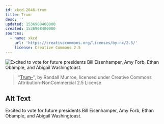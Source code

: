 ```yaml
---
id: xkcd.2046-trum
title: Trum-
desc: ''
updated: 1536908400000
created: 1536908400000
sources:
  - name: xkcd
    url: 'https://creativecommons.org/licenses/by-nc/2.5/'
    license: Creative Commons 2.5
---
```

![Excited to vote for future presidents Bill Eisenhamper, Amy Forb, Ethan Obample, and Abigail Washingtoast.](https://imgs.xkcd.com/comics/trum.png)
> "[Trum-](https://xkcd.com/2046/)", by Randall Munroe, licensed under Creative Commons Attribution-NonCommercial 2.5 License

## Alt Text
Excited to vote for future presidents Bill Eisenhamper, Amy Forb, Ethan Obample, and Abigail Washingtoast.
